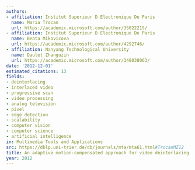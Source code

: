 ```yaml
---
authors:
- affiliation: Institut Superieur D Electronique De Paris
  name: Maria Trocan
  url: https://academic.microsoft.com/author/35022215/
- affiliation: Institut Superieur D Electronique De Paris
  name: Beata Mikovicova
  url: https://academic.microsoft.com/author/4292746/
- affiliation: Nanyang Technological University
  name: Daulet Zhanguzin
  url: https://academic.microsoft.com/author/348038063/
date: '2012-12-01'
estimated_citations: 13
fields:
- deinterlacing
- interlaced video
- progressive scan
- video processing
- analog television
- pixel
- edge detection
- scalability
- computer vision
- computer science
- artificial intelligence
in: Multimedia Tools and Applications
src: https://dblp.uni-trier.de/db/journals/mta/mta61.html#TrocanMZ12
title: An adaptive motion-compensated approach for video deinterlacing
year: 2012
---
```

